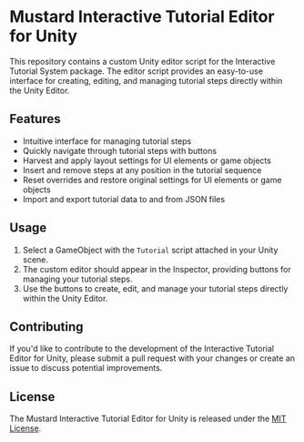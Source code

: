# Mustard Interactive Tutorial Editor for Unity

This repository contains a custom Unity editor script for the Interactive Tutorial System package. The editor script provides an easy-to-use interface for creating, editing, and managing tutorial steps directly within the Unity Editor.

## Features

- Intuitive interface for managing tutorial steps
- Quickly navigate through tutorial steps with buttons
- Harvest and apply layout settings for UI elements or game objects
- Insert and remove steps at any position in the tutorial sequence
- Reset overrides and restore original settings for UI elements or game objects
- Import and export tutorial data to and from JSON files

## Usage

1. Select a GameObject with the `Tutorial` script attached in your Unity scene.
2. The custom editor should appear in the Inspector, providing buttons for managing your tutorial steps.
3. Use the buttons to create, edit, and manage your tutorial steps directly within the Unity Editor.

## Contributing

If you'd like to contribute to the development of the Interactive Tutorial Editor for Unity, please submit a pull request with your changes or create an issue to discuss potential improvements.

## License

The Mustard Interactive Tutorial Editor for Unity is released under the [MIT License](LICENSE).
